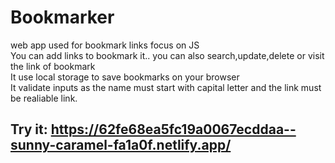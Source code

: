 # Bookmarker
web app used for bookmark links focus on JS <br/>
You can add links to bookmark it.. you can also search,update,delete or visit the link of bookmark<br/>
It use local storage to save bookmarks on your browser<br/>
It validate inputs as the name must start with capital letter and the link must be realiable link.
## Try it: https://62fe68ea5fc19a0067ecddaa--sunny-caramel-fa1a0f.netlify.app/
